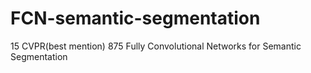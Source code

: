 # FCN-semantic-segmentation
15 CVPR(best mention) 875 Fully Convolutional Networks for Semantic Segmentation
